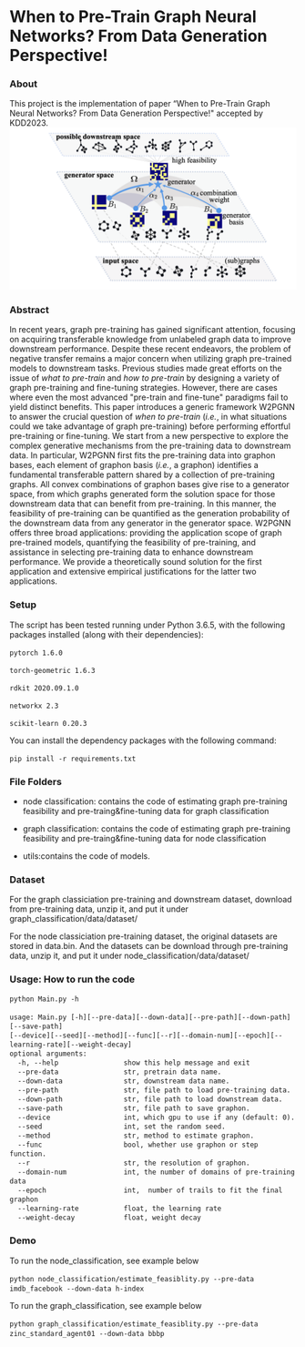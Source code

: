 # When to Pre-Train Graph Neural Networks? From Data Generation Perspective!
### About
 This project is the implementation of paper “When to Pre-Train Graph Neural Networks? From Data Generation Perspective!" accepted by KDD2023. 
![image](https://github.com/caoyxuan/W2PGNN/blob/main/framework.png)

### Abstract
In recent years, graph pre-training has gained significant attention, focusing on acquiring transferable knowledge from unlabeled graph data to improve downstream performance. 
Despite these recent endeavors, the problem of negative transfer remains a major concern when utilizing graph pre-trained models to downstream tasks. Previous studies made great efforts on the issue of *what to pre-train* and *how to pre-train* by designing a variety of graph pre-training and fine-tuning strategies. However, there are cases where even the most advanced "pre-train and fine-tune" paradigms fail to yield distinct benefits.
This paper introduces a generic framework W2PGNN to answer the crucial question of *when to pre-train* (*i.e.*, in what situations could we take advantage of graph pre-training) before performing effortful pre-training or fine-tuning. We start from a new perspective to explore the complex generative mechanisms from the pre-training data to downstream data. In particular, W2PGNN first fits the pre-training data into graphon bases, each element of graphon basis (*i.e.*, a graphon) identifies a fundamental transferable pattern shared by a collection of pre-training graphs. All convex combinations of graphon bases give rise to a generator space, from which graphs generated form the solution space for those downstream data that can benefit from pre-training. In this manner, the feasibility of pre-training can be quantified as the generation probability of the downstream data from any generator in the generator space. W2PGNN offers three broad applications: providing the application scope of graph pre-trained models, quantifying the feasibility of pre-training, and assistance in selecting pre-training data to enhance downstream performance. We provide a theoretically sound solution for the first application and extensive empirical justifications for the latter two applications.

### Setup
The script has been tested running under Python 3.6.5, with the following packages installed (along with their dependencies):

`pytorch 1.6.0`

`torch-geometric 1.6.3`

`rdkit 2020.09.1.0`

`networkx 2.3`

`scikit-learn 0.20.3`

You can install the dependency packages with the following command:

`pip install -r requirements.txt`

### File Folders
* node classification: contains the code of estimating graph pre-training feasibility and pre-traing&fine-tuning data for graph classification

* graph classification: contains the code of estimating graph pre-training feasibility and pre-traing&fine-tuning data for node classification

* utils:contains the code of models.

### Dataset
For the graph classiciation pre-training and downstream dataset, download from pre-training data, unzip it, and put it under graph_classification/data/dataset/

For the node classiciation pre-training dataset, the original datasets are stored in data.bin. And the datasets can be download through pre-training data, unzip it, and put it under node_classification/data/dataset/

### Usage: How to run the code
    python Main.py -h

    usage: Main.py [-h][--pre-data][--down-data][--pre-path][--down-path][--save-path]
    [--device][--seed][--method][--func][--r][--domain-num][--epoch][--learning-rate][--weight-decay]
    optional arguments:
      -h, --help                show this help message and exit
      --pre-data                str, pretrain data name. 
      --down-data               str, downstream data name. 
      --pre-path                str, file path to load pre-training data.
      --down-path               str, file path to load downstream data.
      --save-path               str, file path to save graphon.
      --device                  int, which gpu to use if any (default: 0).
      --seed                    int, set the random seed.
      --method                  str, method to estimate graphon.
      --func                    bool, whether use graphon or step function.
      --r                       str, the resolution of graphon.
      --domain-num              int, the number of domains of pre-training data
      --epoch                   int,  number of trails to fit the final graphon
      --learning-rate           float, the learning rate
      --weight-decay            float, weight decay
      
### Demo
To run the node_classification, see example below

`python node_classification/estimate_feasiblity.py --pre-data imdb_facebook --down-data h-index`

To run the graph_classification, see example below

`python graph_classification/estimate_feasiblity.py --pre-data zinc_standard_agent01 --down-data bbbp`



